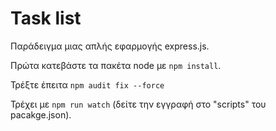 # Task list

Παράδειγμα μιας απλής εφαρμογής express.js.

Πρώτα κατεβάστε τα πακέτα node με `npm install`.

Τρέξτε έπειτα `npm audit fix --force`

Τρέχει με `npm run watch` (δείτε την εγγραφή στο "scripts" του pacakge.json).
